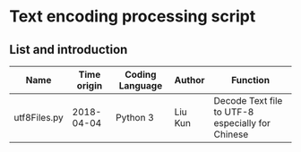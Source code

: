 # Text encoding processing script

## List and introduction
| Name | Time origin | Coding Language | Author | Function |
| - | - | - | - | - |
| utf8Files.py | 2018-04-04 | Python 3 | Liu Kun | Decode Text file to UTF-8 especially for Chinese

